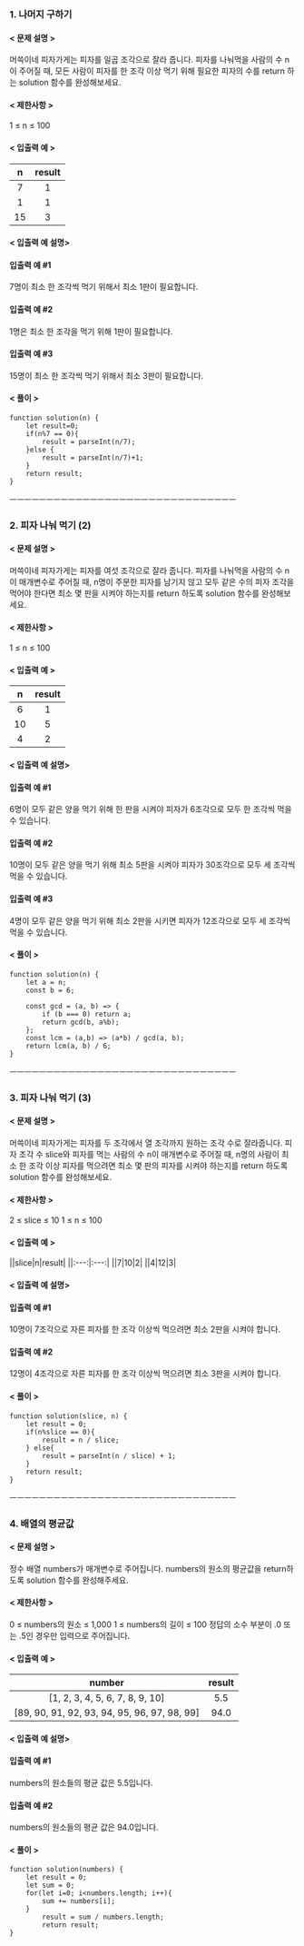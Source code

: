 ### 1. 나머지 구하기

#### < 문제 설명 >

머쓱이네 피자가게는 피자를 일곱 조각으로 잘라 줍니다. 피자를 나눠먹을 사람의 수 n이 주어질 때, 모든 사람이 피자를 한 조각 이상 먹기 위해 필요한 피자의 수를 return 하는 solution 함수를 완성해보세요.


#### < 제한사항 >

1 ≤ n ≤ 100

#### < 입출력 예 >

|n|result|
|:---:|:---:|
|7|1|
|1|1|
|15|3|


#### < 입출력 예 설명>

#### 입출력 예 #1

7명이 최소 한 조각씩 먹기 위해서 최소 1판이 필요합니다.

#### 입출력 예 #2

1명은 최소 한 조각을 먹기 위해 1판이 필요합니다.

#### 입출력 예 #3

15명이 최소 한 조각씩 먹기 위해서 최소 3판이 필요합니다.


#### < 풀이 >

```
function solution(n) {
    let result=0;
    if(n%7 == 0){   
        result = parseInt(n/7);
    }else {
        result = parseInt(n/7)+1;
    }
    return result;
}
```
ㅡㅡㅡㅡㅡㅡㅡㅡㅡㅡㅡㅡㅡㅡㅡㅡㅡㅡㅡㅡㅡㅡㅡㅡㅡㅡㅡㅡㅡㅡㅡ

### 2. 피자 나눠 먹기 (2)

#### < 문제 설명 >

머쓱이네 피자가게는 피자를 여섯 조각으로 잘라 줍니다. 피자를 나눠먹을 사람의 수 n이 매개변수로 주어질 때, n명이 주문한 피자를 남기지 않고 모두 같은 수의 피자 조각을 먹어야 한다면 최소 몇 판을 시켜야 하는지를 return 하도록 solution 함수를 완성해보세요.


#### < 제한사항 >

1 ≤ n ≤ 100


#### < 입출력 예 >

|n|result|
|:---:|:---:|
|6|1|
|10|5|
|4|2|


#### < 입출력 예 설명>

#### 입출력 예 #1

6명이 모두 같은 양을 먹기 위해 한 판을 시켜야 피자가 6조각으로 모두 한 조각씩 먹을 수 있습니다.

#### 입출력 예 #2

10명이 모두 같은 양을 먹기 위해 최소 5판을 시켜야 피자가 30조각으로 모두 세 조각씩 먹을 수 있습니다.

#### 입출력 예 #3

4명이 모두 같은 양을 먹기 위해 최소 2판을 시키면 피자가 12조각으로 모두 세 조각씩 먹을 수 있습니다.

#### < 풀이 >

```
function solution(n) {
    let a = n;
    const b = 6;

    const gcd = (a, b) => {
        if (b === 0) return a;
        return gcd(b, a%b);
    };
    const lcm = (a,b) => (a*b) / gcd(a, b);
    return lcm(a, b) / 6;
}
```
ㅡㅡㅡㅡㅡㅡㅡㅡㅡㅡㅡㅡㅡㅡㅡㅡㅡㅡㅡㅡㅡㅡㅡㅡㅡㅡㅡㅡㅡㅡㅡ



### 3. 피자 나눠 먹기 (3)

#### < 문제 설명 >

머쓱이네 피자가게는 피자를 두 조각에서 열 조각까지 원하는 조각 수로 잘라줍니다. 피자 조각 수 slice와 피자를 먹는 사람의 수 n이 매개변수로 주어질 때, n명의 사람이 최소 한 조각 이상 피자를 먹으려면 최소 몇 판의 피자를 시켜야 하는지를 return 하도록 solution 함수를 완성해보세요.

#### < 제한사항 >

2 ≤ slice ≤ 10
1 ≤ n ≤ 100

#### < 입출력 예 >

||slice|n|result|
||:---:|:---:|
||7|10|2|
||4|12|3|

#### < 입출력 예 설명>

#### 입출력 예 #1

10명이 7조각으로 자른 피자를 한 조각 이상씩 먹으려면 최소 2판을 시켜야 합니다.

#### 입출력 예 #2

12명이 4조각으로 자른 피자를 한 조각 이상씩 먹으려면 최소 3판을 시켜야 합니다.



#### < 풀이 >

```
function solution(slice, n) {
    let result = 0;
    if(n%slice == 0){
        result = n / slice;
    } else{
        result = parseInt(n / slice) + 1;
    }
    return result;
}
```
ㅡㅡㅡㅡㅡㅡㅡㅡㅡㅡㅡㅡㅡㅡㅡㅡㅡㅡㅡㅡㅡㅡㅡㅡㅡㅡㅡㅡㅡㅡㅡ


### 4. 배열의 평균값

#### < 문제 설명 >

정수 배열 numbers가 매개변수로 주어집니다. numbers의 원소의 평균값을 return하도록 solution 함수를 완성해주세요.

#### < 제한사항 >

0 ≤ numbers의 원소 ≤ 1,000
1 ≤ numbers의 길이 ≤ 100
정답의 소수 부분이 .0 또는 .5인 경우만 입력으로 주어집니다.

#### < 입출력 예 >

|number|result|
|:---:|:---:|
|[1, 2, 3, 4, 5, 6, 7, 8, 9, 10]|5.5|
|[89, 90, 91, 92, 93, 94, 95, 96, 97, 98, 99]|94.0|

#### < 입출력 예 설명>

#### 입출력 예 #1

numbers의 원소들의 평균 값은 5.5입니다.

#### 입출력 예 #2

numbers의 원소들의 평균 값은 94.0입니다.


#### < 풀이 >

```
function solution(numbers) {
    let result = 0;    
    let sum = 0;
    for(let i=0; i<numbers.length; i++){
        sum += numbers[i];    
    }   
        result = sum / numbers.length;   
        return result;
}


```
